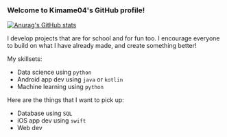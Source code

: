 ### Welcome to Kimame04's GitHub profile!

[![Anurag's GitHub stats](https://github-readme-stats.vercel.app/api?username=Kimame04)](https://github.com/Kimame04/github-readme-stats)


I develop projects that are for school and for fun too. I encourage everyone to build on what I have already made, and create something better! 

My skillsets:
- Data science using `python`
- Android app dev using `java` or `kotlin`
- Machine learning using `python`

Here are the things that I want to pick up:
- Database using `SQL`
- iOS app dev using `swift`
- Web dev
